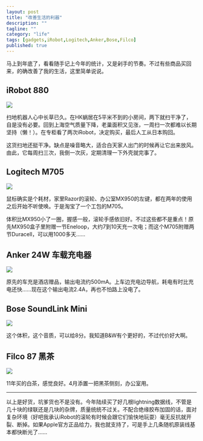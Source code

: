 ```yaml
---
layout: post
title: "改善生活的利器"
description: ""
tagline: ""
category: "life"
tags: [gadgets,iRobot,Logitech,Anker,Bose,Filco]
published: true
---
```


马上到年底了，看看随手记上今年的统计，又是剁手的节奏。不过有些商品买回来，的确改善了我的生活，这里简单说说。

## iRobot 880

![](https://dn-qingpei-image.qbox.me/in_post/gadgets/irobot.png)

扫地机器人心中长草已久。在HK蜗居在5平米不到的小房间，两下就扫干净了，自是没有必要。回到上海空气质量下降，老巢面积又见涨，一周扫一次都难以长期坚持（懒！）。在专柜看了两次iRobot，决定购买，最后人工从日本购回。

这货扫地还挺干净。缺点是噪音略大，适合白天家人出门的时候再让它出来放风。由此，它每周扫三次，我倒一次灰，定期清理一下外壳就完事了。

## Logitech M705

![](https://dn-qingpei-image.qbox.me/in_post/gadgets/m705.png)

鼠标确实是个耗材，家里Razor的滚轮、办公室MX950的左键，都在两年的使用之后开始不听使唤。于是淘宝了一个工包的M705。

体积比MX950小了一圈，握感一般，滚轮手感依旧好。不过这些都不是重点！原先MX950盒子里附赠一节Eneloop，大约7到10天充一次电；而这个M705附赠两节Duracell，可以用1000多天……

## Anker 24W 车载充电器

![](https://dn-qingpei-image.qbox.me/in_post/gadgets/anker.png)

原先的车充是酒店赠品，输出电流约500mA。上车边充电边导航，耗电有时比充电还快……现在这个输出电流2.4A，再也不怕路上没电了。

## Bose SoundLink Mini

![](https://dn-qingpei-image.qbox.me/in_post/gadgets/soundlink-mini.png)

这个体积，这个音质，可以给8分。我知道B&W有个更好的，不过代价好大啊。

## Filco 87 黑茶

![](https://dn-qingpei-image.qbox.me/in_post/gadgets/87M_02_s.png)

11年买的白茶，感觉良好。4月添置一把黑茶侧刻，办公室用。


---

以上是好货，坑爹货也不是没有。今年陆续买了好几根lightning数据线，不管是几十块的绿联还是几块的杂牌，质量统统不过关。不配合绝缘胶布加固的话，面对复杂环境（好吧我承认iRobot的滚轮有时候会跟它们愉快地玩耍）毫无反抗就开裂、断掉。如果Apple官方正品给力，我也就支持了，可是手上几条随机原装线基本都快断光了……
